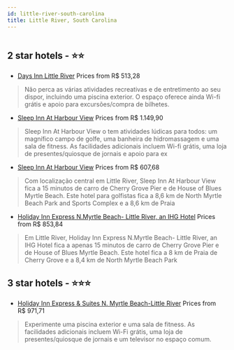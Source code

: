 ```yaml
---
id: little-river-south-carolina
title: Little River, South Carolina
---
```


<center><img src="https://i.travelapi.com/hotels/1000000/90000/85000/84951/e00cf7ee_b.jpg" alt="" /></center>


##  2 star hotels - ⭐️⭐️

-    [Days Inn Little River](https://www.hurb.com/br/aud/https://www.hurb.com/br/hotels/little-river/days-inn-little-river-HT-Y5D1?cmp=18055) Prices from R$ 513,28
   > Não perca as várias atividades recreativas e de entretimento ao seu dispor, incluindo uma piscina exterior. O espaço oferece ainda Wi-fi grátis e apoio para excursões/compra de bilhetes.
-    [Sleep Inn At Harbour View](https://www.hurb.com/br/aud/https://www.hurb.com/br/hotels/little-river/sleep-inn-at-harbour-view-HT-CQZN?cmp=18055) Prices from R$ 1.149,90
   > Sleep Inn At Harbour View o tem atividades lúdicas para todos: um magnífico campo de golfe, uma banheira de hidromassagem e uma sala de fitness. As facilidades adicionais incluem Wi-fi grátis, uma loja de presentes/quiosque de jornais e apoio para ex
-    [Sleep Inn At Harbour View](https://www.hurb.com/br/aud/https://www.hurb.com/br/hotels/little-river/sleep-inn-at-harbour-view-HT-QUHL?cmp=18055) Prices from R$ 607,68
   > Com localização central em Little River, Sleep Inn At Harbour View fica a 15 minutos de carro de Cherry Grove Pier e de House of Blues Myrtle Beach.  Este hotel para golfistas fica a 8,6 km de North Myrtle Beach Park and Sports Complex e a 8,6 km de Praia
-    [Holiday Inn Express N.Myrtle Beach- Little River, an IHG Hotel](https://www.hurb.com/br/aud/https://www.hurb.com/br/hotels/little-river/holiday-inn-express-n-myrtle-beach-little-river-an-ihg-hotel-HT-X704?cmp=18055) Prices from R$ 853,84
   > Em Little River, Holiday Inn Express N.Myrtle Beach- Little River, an IHG Hotel fica a apenas 15 minutos de carro de Cherry Grove Pier e de House of Blues Myrtle Beach.  Este hotel fica a 8 km de Praia de Cherry Grove e a 8,4 km de North Myrtle Beach Park

##  3 star hotels - ⭐️⭐️⭐️

-    [Holiday Inn Express & Suites N. Myrtle Beach-Little River](https://www.hurb.com/br/aud/https://www.hurb.com/br/hotels/little-river/holiday-inn-express-suites-n-myrtle-beach-little-river-HT-P5W0?cmp=18055) Prices from R$ 971,71
   > Experimente uma piscina exterior e uma sala de fitness. As facilidades adicionais incluem Wi-Fi grátis, uma loja de presentes/quiosque de jornais e um televisor no espaço comum.
